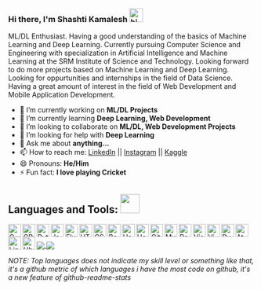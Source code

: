 ### Hi there, I'm Shashti Kamalesh <img src="https://user-images.githubusercontent.com/1303154/88677602-1635ba80-d120-11ea-84d8-d263ba5fc3c0.gif" width="28px" alt="hi">

ML/DL Enthusiast. Having a good understanding of the basics of Machine Learning and Deep Learning. Currently pursuing Computer Science and Engineering with specialization in Artificial Intelligence and Machine Learning at the SRM Institute of Science and Technology. Looking forward to do more projects based on Machine Learning and Deep Learning. Looking for oppurtunities and internships in the field of Data Science. Having a great amount of interest in the field of Web Development and Mobile Application Development.

- 🔭 I’m currently working on <strong>ML/DL Projects</strong>
- 🌱 I’m currently learning <strong>Deep Learning, Web Development</strong>
- 👯 I’m looking to collaborate on <strong>ML/DL, Web Development Projects</strong>
- 🤔 I’m looking for help with <strong>Deep Learning</strong>
- 💬 Ask me about <strong>anything...</strong>
- 📫 How to reach me: [LinkedIn](https://www.linkedin.com/in/shashti-kamalesh-n-m) || [Instagram](https://www.instagram.com/shash.007/) || [Kaggle](https://www.kaggle.com/shashtikamaleshnm)
- 😄 Pronouns: <strong>He/Him</strong>
- ⚡ Fun fact: <strong>I love playing Cricket</strong>



## Languages and Tools: <img src="https://camo.githubusercontent.com/40dff491d4e8123af55298ef908faedb66c463e5/68747470733a2f2f6d656469612e67697068792e636f6d2f6d656469612f57556c706c634d704f43456d5447427442572f67697068792e676966" width="39px">
<img align="left" alt="C" width="26px" src="https://devicons.github.io/devicon/devicon.git/icons/c/c-original.svg">
<img align="left" alt="CPP" width="26px" src="https://devicon.dev/devicon.git/icons/cplusplus/cplusplus-original.svg">
<img align="left" alt="Python" width="26px" src="https://devicon.dev/devicon.git/icons/python/python-original.svg">
<img align="left" alt="Javascript" width="26px" src="https://devicon.dev/devicon.git/icons/javascript/javascript-original.svg">
<img align="left" alt="Flutter" width="26px" src="https://devicon.dev/devicon.git/icons/flutter/flutter-original.svg">
<img align="left" alt="HTML" width="26px" src="https://devicon.dev/devicon.git/icons/html5/html5-original-wordmark.svg">
<img align="left" alt="CSS" width="26px" src="https://devicon.dev/devicon.git/icons/css3/css3-original-wordmark.svg">
<img align="left" alt="Bootstrap" width="26px" src="https://devicon.dev/devicon.git/icons/bootstrap/bootstrap-plain.svg">
<img align="left" alt="Handlebars" width="26px" src="https://devicon.dev/devicon.git/icons/handlebars/handlebars-original-wordmark.svg">
<img align="left" alt="Heroku" width="26px" src="https://devicon.dev/devicon.git/icons/heroku/heroku-plain.svg">
<img align="left" alt="Git" width="26px" src="https://devicon.dev/devicon.git/icons/git/git-original.svg">
<img align="left" alt="MySQL" width="26px" src="https://devicon.dev/devicon.git/icons/mysql/mysql-original-wordmark.svg">
<img align="left" alt="Postgresql" width="26px" src="https://devicon.dev/devicon.git/icons/postgresql/postgresql-original-wordmark.svg">
<img align="left" alt="VisualStudio" width="26px" src="https://devicon.dev/devicon.git/icons/visualstudio/visualstudio-plain.svg">
<img align="left" alt="Vim" width="26px" src="https://devicon.dev/devicon.git/icons/vim/vim-plain.svg">
<img align="left" alt="Pycharm" width="26px" src="https://devicon.dev/devicon.git/icons/pycharm/pycharm-plain.svg">
<img align="left" alt="Atom" width="26px" src="https://devicon.dev/devicon.git/icons/atom/atom-original.svg">
<img align="left" alt="Linux" width="26px" src="https://devicon.dev/devicon.git/icons/linux/linux-original.svg">
<img align="left" alt="Ubuntu" width="26px" src="https://devicon.dev/devicon.git/icons/ubuntu/ubuntu-plain.svg">

<br />
<br />




<a href="#">
  <img align="center" src="https://github-readme-stats.vercel.app/api?username=shash3061&show_icons=true&theme=chartreuse-dark" />
</a>


<a href="#">
  <img align="center" src="https://github-readme-stats.vercel.app/api/top-langs/?username=shash3061" />
</a>



<i>NOTE: Top languages does not indicate my skill level or something like that, it's a github metric of which languages i have the most code on github, it's a new feature of github-readme-stats</i>
